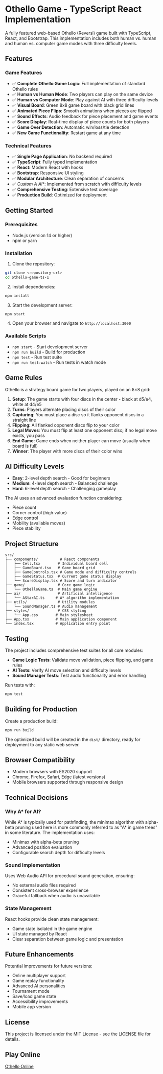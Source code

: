 # Othello Game - TypeScript React Implementation

A fully featured web-based Othello (Reversi) game built with TypeScript, React, and Bootstrap. This implementation includes both human vs. human and human vs. computer game modes with three difficulty levels.

## Features

### Game Features
- ✅ **Complete Othello Game Logic**: Full implementation of standard Othello rules
- ✅ **Human vs Human Mode**: Two players can play on the same device
- ✅ **Human vs Computer Mode**: Play against AI with three difficulty levels
- ✅ **Visual Board**: Green 8x8 game board with black grid lines
- ✅ **Animated Piece Flips**: Smooth animations when pieces are flipped
- ✅ **Sound Effects**: Audio feedback for piece placement and game events
- ✅ **Score Display**: Real-time display of piece counts for both players
- ✅ **Game Over Detection**: Automatic win/loss/tie detection
- ✅ **New Game Functionality**: Restart game at any time

### Technical Features
- ✅ **Single Page Application**: No backend required
- ✅ **TypeScript**: Fully typed implementation
- ✅ **React**: Modern React with hooks
- ✅ **Bootstrap**: Responsive UI styling
- ✅ **Modular Architecture**: Clean separation of concerns
- ✅ **Custom A* AI**: Implemented from scratch with difficulty levels
- ✅ **Comprehensive Testing**: Extensive test coverage
- ✅ **Production Build**: Optimized for deployment

## Getting Started

### Prerequisites
- Node.js (version 14 or higher)
- npm or yarn

### Installation

1. Clone the repository:
```bash
git clone <repository-url>
cd othello-game-ts-1
```

2. Install dependencies:
```bash
npm install
```

3. Start the development server:
```bash
npm start
```

4. Open your browser and navigate to `http://localhost:3000`

### Available Scripts

- `npm start` - Start development server
- `npm run build` - Build for production
- `npm test` - Run test suite
- `npm run test:watch` - Run tests in watch mode

## Game Rules

Othello is a strategy board game for two players, played on an 8×8 grid:

1. **Setup**: The game starts with four discs in the center - black at d5/e4, white at d4/e5
2. **Turns**: Players alternate placing discs of their color
3. **Capturing**: You must place a disc so it flanks opponent discs in a straight line
4. **Flipping**: All flanked opponent discs flip to your color
5. **Legal Moves**: You must flip at least one opponent disc; if no legal move exists, you pass
6. **End Game**: Game ends when neither player can move (usually when board is full)
7. **Winner**: The player with more discs of their color wins

## AI Difficulty Levels

- **Easy**: 2-level depth search - Good for beginners
- **Medium**: 4-level depth search - Balanced challenge
- **Hard**: 6-level depth search - Challenging gameplay

The AI uses an advanced evaluation function considering:
- Piece count
- Corner control (high value)
- Edge control
- Mobility (available moves)
- Piece stability

## Project Structure

```
src/
├── components/          # React components
│   ├── Cell.tsx        # Individual board cell
│   ├── GameBoard.tsx   # Game board grid
│   ├── GameControls.tsx # Game mode and difficulty controls
│   ├── GameStatus.tsx  # Current game status display
│   └── ScoreDisplay.tsx # Score and turn indicator
├── game/               # Core game logic
│   └── OthelloGame.ts  # Main game engine
├── ai/                 # Artificial intelligence
│   └── AStarAI.ts     # A* algorithm implementation
├── utils/              # Utility modules
│   └── SoundManager.ts # Audio management
├── styles/             # CSS styling
│   └── App.css        # Main stylesheet
├── App.tsx            # Main application component
└── index.tsx          # Application entry point
```

## Testing

The project includes comprehensive test suites for all core modules:

- **Game Logic Tests**: Validate move validation, piece flipping, and game rules
- **AI Tests**: Verify AI move selection and difficulty levels
- **Sound Manager Tests**: Test audio functionality and error handling

Run tests with:
```bash
npm test
```

## Building for Production

Create a production build:
```bash
npm run build
```

The optimized build will be created in the `dist/` directory, ready for deployment to any static web server.

## Browser Compatibility

- Modern browsers with ES2020 support
- Chrome, Firefox, Safari, Edge (latest versions)
- Mobile browsers supported through responsive design

## Technical Decisions

### Why A* for AI?
While A* is typically used for pathfinding, the minimax algorithm with alpha-beta pruning used here is more commonly referred to as "A* in game trees" in some literature. The implementation uses:
- Minimax with alpha-beta pruning
- Advanced position evaluation
- Configurable search depth for difficulty levels

### Sound Implementation
Uses Web Audio API for procedural sound generation, ensuring:
- No external audio files required
- Consistent cross-browser experience
- Graceful fallback when audio is unavailable

### State Management
React hooks provide clean state management:
- Game state isolated in the game engine
- UI state managed by React
- Clear separation between game logic and presentation

## Future Enhancements

Potential improvements for future versions:
- Online multiplayer support
- Game replay functionality
- Advanced AI personalities
- Tournament mode
- Save/load game state
- Accessibility improvements
- Mobile app version

## License

This project is licensed under the MIT License - see the LICENSE file for details.

## Play Online

[Othello Online](https://zhiliangxu.github.io/othello-game2)